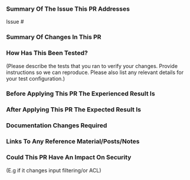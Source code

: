 ### Summary Of The Issue This PR Addresses
Issue # 


### Summary Of Changes In This PR



### How Has This Been Tested?
(Please describe the tests that you ran to verify your changes. Provide instructions so we can reproduce. Please also list any relevant details for your test configuration.)


### Before Applying This PR The Experienced Result Is



### After Applying This PR The Expected Result Is



### Documentation Changes Required



### Links To Any Reference Material/Posts/Notes



### Could This PR Have An Impact On Security
(E.g if it changes input filtering/or ACL)
